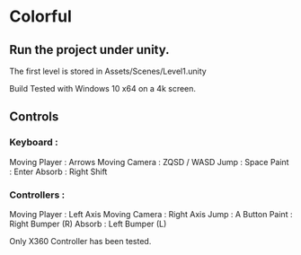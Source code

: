 # Colorful

## Run the project under unity.
The first level is stored in Assets/Scenes/Level1.unity

Build Tested with Windows 10 x64 on a 4k screen.
## Controls
### Keyboard :
Moving Player : Arrows
Moving Camera : ZQSD / WASD
Jump : Space
Paint : Enter
Absorb : Right Shift

### Controllers :
Moving Player : Left Axis
Moving Camera : Right Axis
Jump : A Button
Paint : Right Bumper (R)
Absorb : Left Bumper (L)

Only X360 Controller has been tested.
